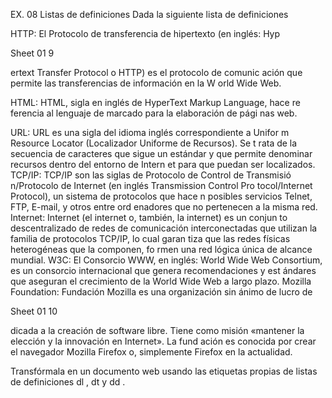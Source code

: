 EX. 08 Listas de definiciones
Dada la siguiente lista de definiciones

HTTP:
El Protocolo de transferencia de hipertexto (en inglés: Hyp

Sheet 01 9

ertext Transfer Protocol o HTTP) es el protocolo de comunic
ación que permite las transferencias de información en la W
orld Wide Web.

HTML:
HTML, sigla en inglés de HyperText Markup Language, hace re
ferencia al lenguaje de marcado para la elaboración de pági
nas web.

URL:
URL es una sigla del idioma inglés correspondiente a Unifor
m Resource Locator (Localizador Uniforme de Recursos). Se t
rata de la secuencia de caracteres que sigue un estándar y
que permite denominar recursos dentro del entorno de Intern
et para que puedan ser localizados.
TCP/IP:
TCP/IP son las siglas de Protocolo de Control de Transmisió
n/Protocolo de Internet (en inglés Transmission Control Pro
tocol/Internet Protocol), un sistema de protocolos que hace
n posibles servicios Telnet, FTP, E-mail, y otros entre ord
enadores que no pertenecen a la misma red.
Internet:
Internet (el internet o, también, la internet) es un conjun
to descentralizado de redes de comunicación interconectadas
que utilizan la familia de protocolos TCP/IP, lo cual garan
tiza que las redes físicas heterogéneas que la componen, fo
rmen una red lógica única de alcance mundial.
W3C:
El Consorcio WWW, en inglés: World Wide Web Consortium, es
un consorcio internacional que genera recomendaciones y est
ándares que aseguran el crecimiento de la World Wide Web a
largo plazo.
Mozilla Foundation:
Fundación Mozilla es una organización sin ánimo de lucro de

Sheet 01 10

dicada a la creación de software libre. Tiene como misión
«mantener la elección y la innovación en Internet». La fund
ación es conocida por crear el navegador Mozilla Firefox o,
simplemente Firefox en la actualidad.


Transfórmala en un documento web usando las etiquetas propias de listas de
definiciones dl , dt y dd .